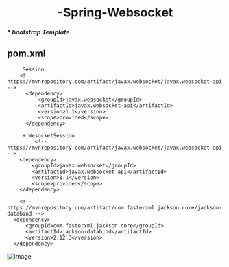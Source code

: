  <div align=center>
  <h1> -Spring-Websocket </h1>
 </div>

<h5>* bootstrap Template</h5>

## pom.xml
         Session
        <!-- https://mvnrepository.com/artifact/javax.websocket/javax.websocket-api -->
          <dependency>
              <groupId>javax.websocket</groupId>
              <artifactId>javax.websocket-api</artifactId>
              <version>1.1</version>
              <scope>provided</scope>
          </dependency>
          
         + WesocketSession 
             <!-- https://mvnrepository.com/artifact/javax.websocket/javax.websocket-api -->
        <dependency>
            <groupId>javax.websocket</groupId>
            <artifactId>javax.websocket-api</artifactId>
            <version>1.1</version>
            <scope>provided</scope>
        </dependency>
        
        <!-- https://mvnrepository.com/artifact/com.fasterxml.jackson.core/jackson-databind -->
      <dependency>
          <groupId>com.fasterxml.jackson.core</groupId>
          <artifactId>jackson-databind</artifactId>
          <version>2.12.3</version>
      </dependency>
				

    

![image](https://user-images.githubusercontent.com/84279882/130406150-9a74f95b-2106-43ef-a5d0-16fb988f7335.png)

